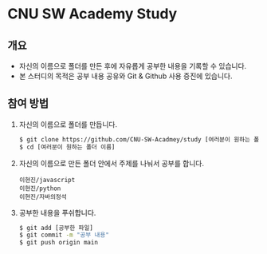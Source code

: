 # CNU SW Academy Study

## 개요

- 자신의 이름으로 폴더를 만든 후에 자유롭게 공부한 내용을 기록할 수 있습니다.
- 본 스터디의 목적은 공부 내용 공유와 Git & Github 사용 증진에 있습니다.

## 참여 방법

1. 자신의 이름으로 폴더를 만듭니다.

   ```sh
   $ git clone https://github.com/CNU-SW-Acadmey/study [여러분이 원하는 폴더 이름]
   $ cd [여러분이 원하는 폴더 이름]
   ```

2. 자신의 이름으로 만든 폴더 안에서 주제를 나눠서 공부를 합니다.

   ```
   이현진/javascript
   이현진/python
   이현진/자바의정석
   ```

3. 공부한 내용을 푸쉬합니다.

   ```sh
   $ git add [공부한 파일]
   $ git commit -m "공부 내용"
   $ git push origin main
   ```
